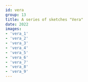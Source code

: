 ```yaml
---
id: vera
group: 13
title: A series of sketches "Vera"
date: 2022
images:
- 'vera_1'
- 'vera_2'
- 'vera_3'
- 'vera_4'
- 'vera_5'
- 'vera_6'
- 'vera_7'
- 'vera_8'
- 'vera_9'
---
```

